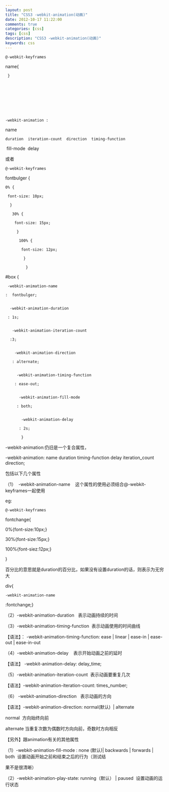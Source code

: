 ```yaml
---
layout: post
title: "CSS3 -webkit-animation(动画)"
date: 2012-10-17 11:22:00 
comments: true
categories: [css]
tags: [css]
description: "CSS3 -webkit-animation(动画)"
keywords: css
---
```



 
  
   
    @-webkit-keyframes
   
   
   
   name{
   
    
     }
     
     
    
   
  
 
 
  
   
    -webkit-animation :
   
   name
   
    duration  iteration-count  direction  timing-function
  fill-mode  delay
   
  
 
 
  
   或者
  
 
 
  
   
    @-webkit-keyframes
   
   fontbulger {
   
    0% {
    
     font-size: 10px;
     
      }
      
       30% {
       
        font-size: 15px;
        
         }
         
          100% {
          
           font-size: 12px;
           
            }
            
             }
            
           
          
         
        
       
      
     
    
   
  
 
 
  
   #box {
   
    
     -webkit-animation-name
    
    :  fontbulger;
    
     
      -webkit-animation-duration
     
     : 1s;
     
      
       -webkit-animation-iteration-count
      
      :3;
      
       
        -webkit-animation-direction
       
       : alternate;
       
        
         -webkit-animation-timing-function
        
        : ease-out;
        
         
          -webkit-animation-fill-mode
         
         : both;
         
          
           -webkit-animation-delay
          
          : 2s;
          
           }
          
         
        
       
      
     
    
   
  
 
 
  
   -webkit-animation:仍旧是一个复合属性，
  
 
 
  
   -webkit-animation: name duration timing-function delay iteration_count direction;
  
 
 
  
   包括以下几个属性
  
 
 
  
   （1）  -webkit-animation-name    这个属性的使用必须结合@-webkit-keyframes一起使用
  
 
 
  
   eg:
  
 
 
  
   
    @-webkit-keyframes
   
   fontchange{
  
 
 
  
   0%{font-size:10px;}
  
 
 
  
   30%{font-size:15px;}
  
 
 
  
   100%{font-siez:12px;}
  
 
 
  
   }
  
 
 
  
   百分比的意思就是duration的百分比，如果没有设置duration的话，则表示为无穷大
  
 
 
  
   div{
   
    -webkit-animation-name
   
   :fontchange;}
  
 
 
  
   （2）-webkit-animation-duration   表示动画持续的时间
  
 
 
  
   （3）-webkit-animation-timing-function  表示动画使用的时间曲线
  
 
 
  
   【语法】： -webkit-animation-timing-function: ease | linear | ease-in | ease-out | ease-in-out
  
 
 
  
   （4）-webkit-animation-delay    表示开始动画之前的延时
  
 
 
  
   【语法】 -webkit-animation-delay: delay_time;
  
 
 
  
   （5）-webkit-animation-iteration-count  表示动画要重复几次
  
 
 
  
   【语法】-webkit-animation-iteration-count: times_number;
  
 
 
  
   （6） -webkit-animation-direction   表示动画的方向
  
 
 
  
   【语法】-webkit-animation-direction: normal(默认)  | alternate
  
 
 
  
   normal  方向始终向前
  
 
 
  
   alternate 当重复次数为偶数时方向向前，奇数时方向相反
  
 
 
  
   【另外】跟animation有关的其他属性
  
 
 
  
   （1）-webkit-animation-fill-mode : none (默认)| backwards | forwards | both  设置动画开始之前和结束之后的行为（测试结
  
 
 
  
   果不是很清晰）
  
 
 
  
   （2）-webkit-animation-play-state: running（默认） | paused  设置动画的运行状态
  
 



